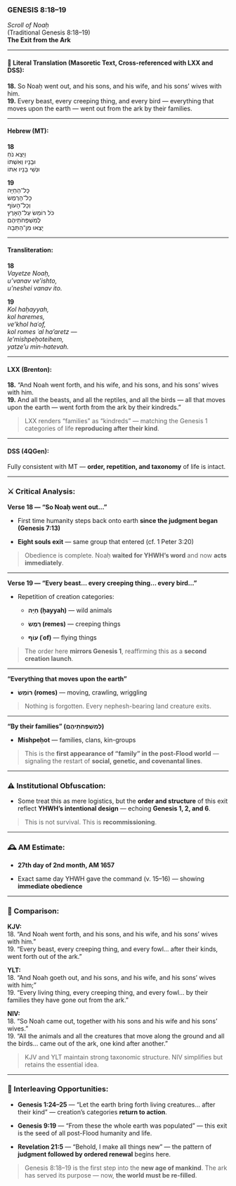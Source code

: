 ### **GENESIS 8:18–19**

_Scroll of Noaḥ_  
(Traditional Genesis 8:18–19)  
**The Exit from the Ark**

---

#### 📜 Literal Translation (Masoretic Text, Cross-referenced with LXX and DSS):

**18.** So Noaḥ went out, and his sons, and his wife, and his sons’ wives with him.  
**19.** Every beast, every creeping thing, and every bird — everything that moves upon the earth — went out from the ark by their families.

---

#### Hebrew (MT):

**18**  
וַיֵּצֵא נֹחַ  
וּבָנָיו וְאִשְׁתּוֹ  
וּנְשֵׁי בָנָיו אִתּוֹ

**19**  
כָּל־הַחַיָּה  
כָּל־הָרֶמֶשׂ  
וְכָל־הָעוֹף  
כֹּל רוֹמֵשׂ עַל־הָאָרֶץ  
לְמִשְׁפְּחֹתֵיהֶם  
יָצְאוּ מִן־הַתֵּבָה

---

#### Transliteration:

**18**  
_Vayetze Noaḥ,  
u’vanav ve’ishto,  
u’neshei vanav ito._

**19**  
_Kol haḥayyah,  
kol haremes,  
ve’khol haʿof,  
kol romes ʿal ha’aretz —  
le’mishpeḥoteihem,  
yatze’u min-hatevah._

---

#### LXX (Brenton):

**18.** “And Noah went forth, and his wife, and his sons, and his sons’ wives with him.  
**19.** And all the beasts, and all the reptiles, and all the birds — all that moves upon the earth — went forth from the ark by their kindreds.”

> LXX renders “families” as “kindreds” — matching the Genesis 1 categories of life **reproducing after their kind**.

---

#### DSS (4QGen):

Fully consistent with MT — **order, repetition, and taxonomy** of life is intact.

---

### ⚔️ Critical Analysis:

**Verse 18 — “So Noaḥ went out…”**

- First time humanity steps back onto earth **since the judgment began (Genesis 7:13)**
    
- **Eight souls exit** — same group that entered (cf. 1 Peter 3:20)
    

> Obedience is complete. Noaḥ **waited for YHWH’s word** and now **acts immediately**.

---

**Verse 19 — “Every beast… every creeping thing… every bird…”**

- Repetition of creation categories:
    
    - **חַיָּה (ḥayyah)** — wild animals
        
    - **רֶמֶשׂ (remes)** — creeping things
        
    - **עוֹף (ʿof)** — flying things
        

> The order here **mirrors Genesis 1**, reaffirming this as a **second creation launch**.

---

**“Everything that moves upon the earth”**

- **רוֹמֵשׂ (romes)** — moving, crawling, wriggling
    

> Nothing is forgotten. Every nephesh-bearing land creature exits.

---

**“By their families” (לְמִשְׁפְּחֹתֵיהֶם)**

- **Mishpeḥot** — families, clans, kin-groups
    

> This is the **first appearance of “family” in the post-Flood world** — signaling the restart of **social, genetic, and covenantal lines**.

---

### ⚠️ Institutional Obfuscation:

- Some treat this as mere logistics, but the **order and structure** of this exit reflect **YHWH’s intentional design** — echoing **Genesis 1, 2, and 6**.
    

> This is not survival. This is **recommissioning**.

---

### 🕰️ AM Estimate:

- **27th day of 2nd month, AM 1657**
    
- Exact same day YHWH gave the command (v. 15–16) — showing **immediate obedience**
    

---

### 📖 Comparison:

**KJV:**  
18. “And Noah went forth, and his sons, and his wife, and his sons’ wives with him.”  
19. “Every beast, every creeping thing, and every fowl… after their kinds, went forth out of the ark.”

**YLT:**  
18. “And Noah goeth out, and his sons, and his wife, and his sons’ wives with him;”  
19. “Every living thing, every creeping thing, and every fowl… by their families they have gone out from the ark.”

**NIV:**  
18. “So Noah came out, together with his sons and his wife and his sons’ wives.”  
19. “All the animals and all the creatures that move along the ground and all the birds… came out of the ark, one kind after another.”

> KJV and YLT maintain strong taxonomic structure. NIV simplifies but retains the essential idea.

---

### 🔗 Interleaving Opportunities:

- **Genesis 1:24–25** — “Let the earth bring forth living creatures… after their kind” — creation’s categories **return to action**.
    
- **Genesis 9:19** — “From these the whole earth was populated” — this exit is the seed of all post-Flood humanity and life.
    
- **Revelation 21:5** — “Behold, I make all things new” — the pattern of **judgment followed by ordered renewal** begins here.
    

> Genesis 8:18–19 is the first step into the **new age of mankind**. The ark has served its purpose — now, **the world must be re-filled**.